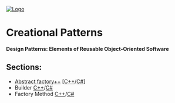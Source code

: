 [![Logo](https://raw.githubusercontent.com/ogycode/DesignPatterns/master/merch/logo.jpg)](https://github.com/ogycode/DesignPatterns)

# Creational Patterns
**Design Patterns: Elements of Reusable Object-Oriented Software**

## Sections:
  - [Abstract factory++](https://github.com/ogycode/DesignPatterns/blob/master/src/CreationalPatterns/AbstractFactory) [[C++](https://github.com/ogycode/DesignPatterns/blob/master/src/CreationalPatterns/AbstractFactory/AbstractFactoryCPP/AbstractFactoryCPP/AbstractFactoryCPP.cpp)/[C#](https://github.com/ogycode/DesignPatterns/blob/master/src/CreationalPatterns/AbstractFactory/AbstractFactoryCSharp/AbstractFactoryCSharp/Program.cs)]
  - Builder [C++](https://github.com/ogycode/DesignPatterns/blob/master/src/CreationalPatterns/Builder/BuilderCPP/BuilderCPP/BuilderCPP.cpp)/[C#](https://github.com/ogycode/DesignPatterns/blob/master/src/CreationalPatterns/Builder/BuilderCSharp/BuilderCSharp/Program.cs)
  - Factory Method [C++](https://github.com/ogycode/DesignPatterns/blob/master/src/CreationalPatterns/FactoryMethod/FactoryMethodCPP/FactoryMethodCPP/FactoryMethodCPP.cpp)/[C#](https://github.com/ogycode/DesignPatterns/blob/master/src/CreationalPatterns/FactoryMethod/FactoryMethodCSharp/FactoryMethodCSharp/Program.cs)